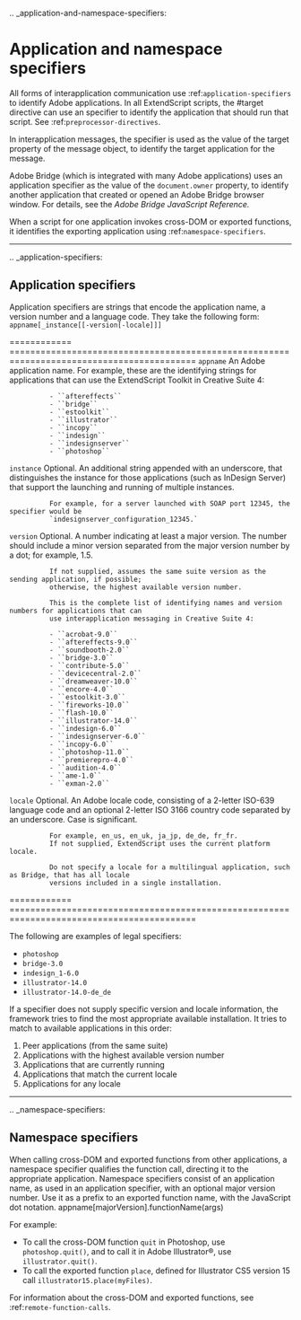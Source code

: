 .. _application-and-namespace-specifiers:

Application and namespace specifiers
====================================
All forms of interapplication communication use :ref:`application-specifiers` to identify Adobe applications.
In all ExtendScript scripts, the #target directive can use an specifier to identify the application that
should run that script. See :ref:`preprocessor-directives`.

In interapplication messages, the specifier is used as the value of the target property of the message
object, to identify the target application for the message.

Adobe Bridge (which is integrated with many Adobe applications) uses an application specifier as the
value of the ``document.owner`` property, to identify another application that created or opened an
Adobe Bridge browser window. For details, see the *Adobe Bridge JavaScript Reference.*

When a script for one application invokes cross-DOM or exported functions, it identifies the exporting
application using :ref:`namespace-specifiers`.

--------------------------------------------------------------------------------

.. _application-specifiers:

Application specifiers
----------------------
Application specifiers are strings that encode the application name, a version number and a language
code. They take the following form:
``appname[_instance[[-version[-locale]]]``

============  ==========================================================================================
``appname``   An Adobe application name. For example, these are the identifying strings for applications
              that can use the ExtendScript Toolkit in Creative Suite 4:

              - ``aftereffects``
              - ``bridge``
              - ``estoolkit``
              - ``illustrator``
              - ``incopy``
              - ``indesign``
              - ``indesignserver``
              - ``photoshop``

``instance``  Optional. An additional string appended with an underscore, that distinguishes the
              instance for those applications (such as InDesign Server) that support the launching and
              running of multiple instances.

              For example, for a server launched with SOAP port 12345, the specifier would be
              `indesignserver_configuration_12345.`
``version``   Optional. A number indicating at least a major version. The number should include a minor
              version separated from the major version number by a dot; for example, 1.5.

              If not supplied, assumes the same suite version as the sending application, if possible;
              otherwise, the highest available version number.

              This is the complete list of identifying names and version numbers for applications that can
              use interapplication messaging in Creative Suite 4:

              - ``acrobat-9.0``
              - ``aftereffects-9.0``
              - ``soundbooth-2.0``
              - ``bridge-3.0``
              - ``contribute-5.0``
              - ``devicecentral-2.0``
              - ``dreamweaver-10.0``
              - ``encore-4.0``
              - ``estoolkit-3.0``
              - ``fireworks-10.0``
              - ``flash-10.0``
              - ``illustrator-14.0``
              - ``indesign-6.0``
              - ``indesignserver-6.0``
              - ``incopy-6.0``
              - ``photoshop-11.0``
              - ``premierepro-4.0``
              - ``audition-4.0``
              - ``ame-1.0``
              - ``exman-2.0``

``locale``    Optional. An Adobe locale code, consisting of a 2-letter ISO-639 language code and an
              optional 2-letter ISO 3166 country code separated by an underscore. Case is significant.

              For example, en_us, en_uk, ja_jp, de_de, fr_fr.
              If not supplied, ExtendScript uses the current platform locale.

              Do not specify a locale for a multilingual application, such as Bridge, that has all locale
              versions included in a single installation.
============  ==========================================================================================

The following are examples of legal specifiers:

  - ``photoshop``
  - ``bridge-3.0``
  - ``indesign_1-6.0``
  - ``illustrator-14.0``
  - ``illustrator-14.0-de_de``

If a specifier does not supply specific version and locale information, the framework tries to find the most
appropriate available installation. It tries to match to available applications in this order:

  1. Peer applications (from the same suite)
  2. Applications with the highest available version number
  3. Applications that are currently running
  4. Applications that match the current locale
  5. Applications for any locale

--------------------------------------------------------------------------------

.. _namespace-specifiers:

Namespace specifiers
--------------------
When calling cross-DOM and exported functions from other applications, a namespace specifier qualifies
the function call, directing it to the appropriate application.
Namespace specifiers consist of an application name, as used in an application specifier, with an optional
major version number. Use it as a prefix to an exported function name, with the JavaScript dot notation.
appname[majorVersion].functionName(args)

For example:

- To call the cross-DOM function `quit` in Photoshop, use `photoshop.quit()`, and to call it in Adobe Illustrator®, use `illustrator.quit()`.
- To call the exported function `place`, defined for Illustrator CS5 version 15 call `illustrator15.place(myFiles)`.

For information about the cross-DOM and exported functions, see :ref:`remote-function-calls`.
